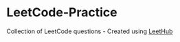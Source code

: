 # LeetCode-Practice
Collection of LeetCode questions - Created using [LeetHub](https://github.com/QasimWani/LeetHub)
